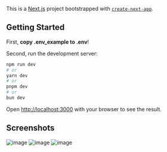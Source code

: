 This is a [Next.js](https://nextjs.org) project bootstrapped with [`create-next-app`](https://nextjs.org/docs/app/api-reference/cli/create-next-app).

## Getting Started

First, **copy .env_example to .env**!

Second, run the development server:

```bash
npm run dev
# or
yarn dev
# or
pnpm dev
# or
bun dev
```

Open [http://localhost:3000](http://localhost:3000) with your browser to see the result.

## Screenshots
![image](https://github.com/user-attachments/assets/32661205-529d-4067-ab88-97fc1847fb77)
![image](https://github.com/user-attachments/assets/6114018e-4ffe-4cd1-9ffa-de1897da08ab)
![image](https://github.com/user-attachments/assets/2f26fd2f-1346-4ec2-a848-ac643cfb7810)

